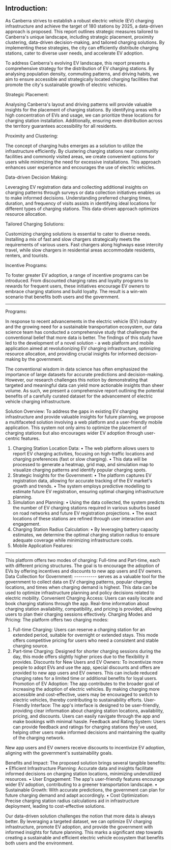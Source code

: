 Introduction:
------

As Canberra strives to establish a robust electric vehicle (EV) charging infrastructure and achieve the target of 180 stations by 2025, a data-driven approach is proposed. This report outlines strategic measures tailored to Canberra's unique landscape, including strategic placement, proximity clustering, data-driven decision-making, and tailored charging solutions. By implementing these strategies, the city can efficiently distribute charging stations, cater to diverse user needs, and accelerate EV adoption.

To address Canberra's evolving EV landscape, this report presents a comprehensive strategy for the distribution of EV charging stations. By analysing population density, commuting patterns, and driving habits, we aim to ensure accessible and strategically located charging facilities that promote the city's sustainable growth of electric vehicles.

Strategic Placement:

Analysing Canberra's layout and driving patterns will provide valuable insights for the placement of charging stations. By identifying areas with a high concentration of EVs and usage, we can prioritize these locations for charging station installation. Additionally, ensuring even distribution across the territory guarantees accessibility for all residents.

Proximity and Clustering:

The concept of charging hubs emerges as a solution to utilize the infrastructure efficiently. By clustering charging stations near community facilities and commonly visited areas, we create convenient options for users while minimizing the need for excessive installations. This approach enhances user experience and encourages the use of electric vehicles.

Data-driven Decision Making:

Leveraging EV registration data and collecting additional insights on charging patterns through surveys or data collection initiatives enables us to make informed decisions. Understanding preferred charging times, duration, and frequency of visits assists in identifying ideal locations for different types of charging stations. This data-driven approach optimizes resource allocation.

Tailored Charging Solutions:

Customizing charging solutions is essential to cater to diverse needs. Installing a mix of fast and slow chargers strategically meets the requirements of various users. Fast chargers along highways ease intercity travel, while slow chargers in residential areas accommodate residents, renters, and tourists.

Incentive Programs:

To foster greater EV adoption, a range of incentive programs can be introduced. From discounted charging rates and loyalty programs to rewards for frequent users, these initiatives encourage EV owners to embrace charging stations and build loyalty. The result is a win-win scenario that benefits both users and the government.

--------
Programs:

In response to recent advancements in the electric vehicle (EV) industry and the growing need for a sustainable transportation ecosystem, our data science team has conducted a comprehensive study that challenges the conventional belief that more data is better. The findings of this study have led to the development of a novel solution - a web platform and mobile application aimed at revolutionizing EV charging infrastructure, optimizing resource allocation, and providing crucial insights for informed decision-making by the government.

The conventional wisdom in data science has often emphasized the importance of large datasets for accurate predictions and decision-making. However, our research challenges this notion by demonstrating that targeted and meaningful data can yield more actionable insights than sheer volume. As such, we present a comprehensive report outlining the potential benefits of a carefully curated dataset for the advancement of electric vehicle charging infrastructure.

Solution Overview:
To address the gaps in existing EV charging infrastructure and provide valuable insights for future planning, we propose a multifaceted solution involving a web platform and a user-friendly mobile application. This system not only aims to optimize the placement of charging stations but also encourages wider EV adoption through user-centric features.
1.	Charging Station Location Data:
•	The web platform allows users to report EV charging activities, focusing on high-traffic locations and charging preferences (fast or slow charging).
•	This data will be processed to generate a heatmap, grid map, and simulation map to visualize charging patterns and identify popular charging spots.
2.	Strategic Insights for the Government:
•	The platform captures EV registration data, allowing for accurate tracking of the EV market's growth and trends.
•	The system employs predictive modelling to estimate future EV registration, ensuring optimal charging infrastructure planning.
3.	Simulation and Planning:
•	Using the data collected, the system predicts the number of EV charging stations required in various suburbs based on road networks and future EV registration projections.
•	The exact locations of these stations are refined through user interaction and engagement.
4.	Charging Station Radius Calculation:
•	By leveraging battery capacity estimates, we determine the optimal charging station radius to ensure adequate coverage while minimizing infrastructure costs.
5.	Mobile Application Features:
------------
This platform offers two modes of charging: Full-time and Part-time, each with different pricing structures. The goal is to encourage the adoption of EVs by offering incentives and discounts to new app users and EV owners.
Data Collection for Government: ----------- serves as a valuable tool for the government to collect data on EV charging patterns, popular charging locations, and times when charging demand is highest. This data can be used to optimize infrastructure planning and policy decisions related to electric mobility.
Convenient Charging Access: Users can easily locate and book charging stations through the app. Real-time information about charging station availability, compatibility, and pricing is provided, allowing users to plan their charging sessions effectively.
Charging Modes and Pricing: The platform offers two charging modes:
1.	Full-time Charging: Users can reserve a charging station for an extended period, suitable for overnight or extended stays. This mode offers competitive pricing for users who need a consistent and stable charging source.
2.	Part-time Charging: Designed for shorter charging sessions during the day, this mode offers slightly higher prices due to the flexibility it provides.
Discounts for New Users and EV Owners: To incentivize more people to adopt EVs and use the app, special discounts and offers are provided to new app users and EV owners. This can include reduced charging rates for a limited time or additional benefits for loyal users.
Promotion of EV Adoption: The app contributes to the broader goal of increasing the adoption of electric vehicles. By making charging more accessible and cost-effective, users may be encouraged to switch to electric vehicles, thereby contributing to sustainability efforts.
User-Friendly Interface: The app's interface is designed to be user-friendly, providing clear information about charging station locations, availability, pricing, and discounts. Users can easily navigate through the app and make bookings with minimal hassle.
Feedback and Rating System: Users can provide feedback and ratings for charging stations they've used, helping other users make informed decisions and maintaining the quality of the charging network.

New app users and EV owners receive discounts to incentivize EV adoption, aligning with the government's sustainability goals.

Benefits and Impact:
The proposed solution brings several tangible benefits:
•	Efficient Infrastructure Planning: Accurate data and insights facilitate informed decisions on charging station locations, minimizing underutilized resources.
•	User Engagement: The app's user-friendly features encourage wider EV adoption, contributing to a greener transportation landscape.
•	Sustainable Growth: With accurate predictions, the government can plan for future charging demand and adapt accordingly.
•	Cost Optimization: Precise charging station radius calculations aid in infrastructure deployment, leading to cost-effective solutions.

Our data-driven solution challenges the notion that more data is always better. By leveraging a targeted dataset, we can optimize EV charging infrastructure, promote EV adoption, and provide the government with informed insights for future planning. This marks a significant step towards creating a sustainable and efficient electric vehicle ecosystem that benefits both users and the environment.



